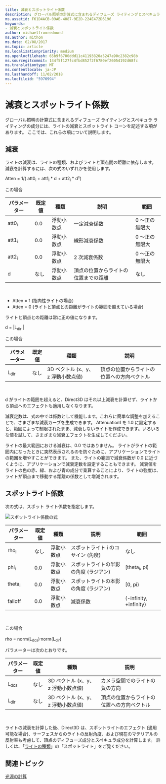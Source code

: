 ```yaml
---
title: 減衰とスポットライト係数
description: グローバル照明の計算式に含まれるディフューズ ライティングとスペキュラ ライティングの成分には、ライトの減衰とスポットライト コーンを記述する項があります。
ms.assetid: F61D4ACB-09AB-4087-9E2D-224E472D6196
keywords:
- 減衰とスポットライト係数
author: michaelfromredmond
ms.author: mithom
ms.date: 02/08/2017
ms.topic: article
ms.localizationpriority: medium
ms.openlocfilehash: 65b9f6700ddd11c41193820a5247a90c2382c98b
ms.sourcegitcommit: 144f5f127fc4fbd852f2f6780ef26054192d68fc
ms.translationtype: MT
ms.contentlocale: ja-JP
ms.lasthandoff: 11/02/2018
ms.locfileid: "5976994"
---
```

# <a name="attenuation-and-spotlight-factor"></a>減衰とスポットライト係数


グローバル照明の計算式に含まれるディフューズ ライティングとスペキュラ ライティングの成分には、ライトの減衰とスポットライト コーンを記述する項があります。 ここでは、これらの項について説明します。

## <a name="span-idattenuationspanspan-idattenuationspanspan-idattenuationspanattenuation"></a><span id="Attenuation"></span><span id="attenuation"></span><span id="ATTENUATION"></span>減衰


ライトの減衰は、ライトの種類、およびライトと頂点間の距離に依存します。 減衰を計算するには、次の式のいずれかを使用します。

Atten = 1/( att0<sub>i</sub> + att1<sub>i</sub> \* d + att2<sub>i</sub> \* d²)

この場合

| パラメーター        | 既定値 | 種類           | 説明                                     | 範囲          |
|------------------|---------------|----------------|-------------------------------------------------|----------------|
| att0<sub>i</sub> | 0.0           | 浮動小数点 | 一定減衰係数                     | 0 ～正の無限大 |
| att1<sub>i</sub> | 0.0           | 浮動小数点 | 線形減衰係数                       | 0 ～正の無限大 |
| att2<sub>i</sub> | 0.0           | 浮動小数点 | 2 次減衰係数                    | 0 ～正の無限大 |
| d                | なし           | 浮動小数点 | 頂点の位置からライトの位置までの距離 | なし            |

 

-   Atten = 1 (指向性ライトの場合)
-   Atten = 0 (ライトと頂点との距離がライトの範囲を超えている場合)

ライトと頂点との距離は常に正の値になります。

d = |L<sub>dir</sub> |

この場合

| パラメーター       | 既定値 | 種類                                             | 説明                                                 |
|-----------------|---------------|--------------------------------------------------|-------------------------------------------------------------|
| L<sub>dir</sub> | なし           | 3D ベクトル (x、y、z 浮動小数点値) | 頂点の位置からライトの位置への方向ベクトル |

 

d がライトの範囲を超えると、Direct3D はそれ以上減衰を計算せず、ライトから頂点へのエフェクトも適用しなくなります。

減衰定数は、式の中では係数として機能します。これらに簡単な調整を加えることで、さまざまな減衰カーブを生成できます。 Attenuation1 を 1.0 に設定すると、範囲によって制限されたまま、減衰しないライトを作成できます。いろいろな値を試して、さまざまな減衰エフェクトを生成してください。

ライトの最大範囲における減衰は、0.0 ではありません。 ライトがライトの範囲内になったときに突然表示されるのを防ぐために、アプリケーションでライトの範囲を増やすことができます。 また、ライトの範囲で減衰係数が 0.0 に近づくように、アプリケーションで減衰定数を設定することもできます。 減衰値をライトの色の赤、緑、および青の成分で乗算することにより、ライトの強度は、ライトが頂点まで移動する距離の係数として増減されます。

## <a name="span-idspotlight-factorspanspan-idspotlight-factorspanspan-idspotlight-factorspanspotlight-factor"></a><span id="Spotlight-Factor"></span><span id="spotlight-factor"></span><span id="SPOTLIGHT-FACTOR"></span>スポットライト係数


次の式は、スポット ライト係数を指定します。

![スポットライト係数の式](images/dx8light9.png)

| パラメーター         | 既定値 | 種類           | 説明                              | 範囲                    |
|-------------------|---------------|----------------|------------------------------------------|--------------------------|
| rho<sub>i</sub>   | なし           | 浮動小数点 | スポットライト i のコサイン (角度)            | なし                      |
| phi<sub>i</sub>   | 0.0           | 浮動小数点 | スポットライトの半影の角度 (ラジアン) | \[theta<sub>i</sub>, pi) |
| theta<sub>i</sub> | 0.0           | 浮動小数点 | スポットライトの本影の角度 (ラジアン)    | \[0, pi)                 |
| falloff           | 0.0           | 浮動小数点 | 減衰係数                           | (-infinity, +infinity)   |

 

この場合

rho = norm(L<sub>dcs</sub>)<sup>.</sup>norm(L<sub>dir</sub>)

パラメーターは次のとおりです。

| パラメーター       | 既定値 | 種類                                             | 説明                                                 |
|-----------------|---------------|--------------------------------------------------|-------------------------------------------------------------|
| L<sub>dcs</sub> | なし           | 3D ベクトル (x、y、z 浮動小数点値) | カメラ空間でのライトの負の方向         |
| L<sub>dir</sub> | なし           | 3D ベクトル (x、y、z 浮動小数点値) | 頂点の位置からライトの位置への方向ベクトル |

 

ライトの減衰を計算した後、Direct3D は、スポットライトのエフェクト (適用可能な場合)、サーフェスからのライトの反射角度、および現在のマテリアルの反射率も考慮して、頂点のディフューズ成分とスペキュラ成分を計算します。 詳しくは、「[ライトの種類](light-types.md)」の「スポットライト」をご覧ください。

## <a name="span-idrelated-topicsspanrelated-topics"></a><span id="related-topics"></span>関連トピック


[光源の計算](mathematics-of-lighting.md)

 

 




